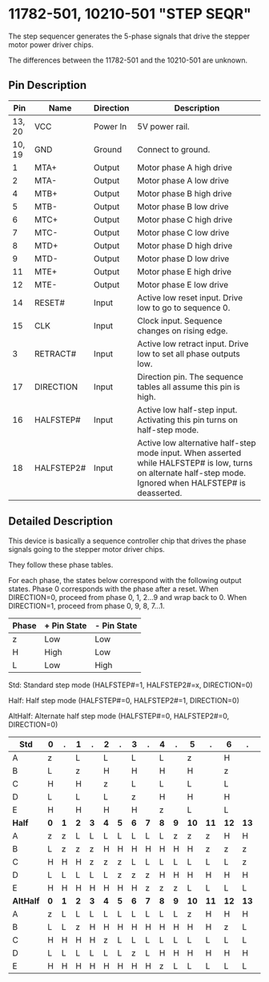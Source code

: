 # 11782-501, 10210-501 "STEP SEQR"

The step sequencer generates the 5-phase signals that drive the stepper motor power driver chips.

The differences between the 11782-501 and the 10210-501 are unknown.

## Pin Description

| Pin | Name  | Direction | Description                                     |
|-----|-------|-----------|-------------------------------------------------|
| 13, 20 | VCC | Power In | 5V power rail. |
| 10, 19 | GND | Ground   | Connect to ground. |
| 1   | MTA+  | Output    | Motor phase A high drive |
| 2   | MTA-  | Output    | Motor phase A low drive |
| 4   | MTB+  | Output    | Motor phase B high drive |
| 5   | MTB-  | Output    | Motor phase B low drive |
| 6   | MTC+  | Output    | Motor phase C high drive |
| 7   | MTC-  | Output    | Motor phase C low drive |
| 8   | MTD+  | Output    | Motor phase D high drive |
| 9   | MTD-  | Output    | Motor phase D low drive |
| 11  | MTE+  | Output    | Motor phase E high drive |
| 12  | MTE-  | Output    | Motor phase E low drive |
| 14  | RESET# | Input    | Active low reset input. Drive low to go to sequence 0. |
| 15  | CLK   | Input     | Clock input. Sequence changes on rising edge. |
| 3   | RETRACT# | Input  | Active low retract input. Drive low to set all phase outputs low. |
| 17  | DIRECTION | Input | Direction pin. The sequence tables all assume this pin is high. |
| 16  | HALFSTEP# | Input | Active low half-step input. Activating this pin turns on half-step mode. |
| 18  | HALFSTEP2# | Input | Active low alternative half-step mode input. When asserted while HALFSTEP# is low, turns on alternate half-step mode. Ignored when HALFSTEP# is deasserted.|

## Detailed Description

This device is basically a sequence controller chip that drives the phase signals going to the stepper motor driver chips.

They follow these phase tables.

For each phase, the states below correspond with the following output states. Phase 0 corresponds with the phase after a reset. When DIRECTION=0, proceed from phase 0, 1, 2...9 and wrap back to 0. When DIRECTION=1, proceed from phase 0, 9, 8, 7...1.

| Phase | + Pin State | - Pin State |
|-------|-------------|-------------|
|   z   |         Low |        Low  |
|   H   |        High |        Low  |
|   L   |         Low |       High  |


Std: Standard step mode (HALFSTEP#=1, HALFSTEP2#=x, DIRECTION=0)

Half: Half step mode (HALFSTEP#=0, HALFSTEP2#=1, DIRECTION=0)

AltHalf: Alternate half step mode (HALFSTEP#=0, HALFSTEP2#=0, DIRECTION=0)

| Std   | 0 | . | 1 | . | 2 | . | 3 | . | 4 | . | 5 | . | 6 | . | 7 | . | 8 | . | 9 | . |
|-------|---|---|---|---|---|---|---|---|---|---|---|---|---|---|---|---|---|---|---|---|
|    A  | z |   | L |   | L |   | L |   | L |   | z |   | H |   | H |   | H |   | H |   |
|    B  | L |   | z |   | H |   | H |   | H |   | H |   | z |   | L |   | L |   | L |   |
|    C  | H |   | H |   | z |   | L |   | L |   | L |   | L |   | z |   | H |   | H |   |
|    D  | L |   | L |   | L |   | z |   | H |   | H |   | H |   | H |   | z |   | L |   |
|    E  | H |   | H |   | H |   | H |   | z |   | L |   | L |   | L |   | L |   | z |   |
| **Half** | **0** | **1** | **2** | **3** | **4** | **5** | **6** | **7** | **8** | **9** | **10**| **11**| **12**| **13**| **14**| **15**| **16**| **17**| **18**| **19**|
|    A  | z | z | L | L | L | L | L | L | L | z | z | z | H | H | H | H | H | H | H | z |
|    B  | L | z | z | z | H | H | H | H | H | H | H | z | z | z | L | L | L | L | L | L |
|    C  | H | H | H | z | z | z | L | L | L | L | L | L | L | z | z | z | H | H | H | H |
|    D  | L | L | L | L | L | z | z | z | H | H | H | H | H | H | H | z | z | z | L | L |
|    E  | H | H | H | H | H | H | H | z | z | z | L | L | L | L | L | L | L | z | z | z |
| **AltHalf** | **0** | **1** | **2** | **3** | **4** | **5** | **6** | **7** | **8** | **9** | **10**| **11**| **12**| **13**| **14**| **15**| **16**| **17**| **18**| **19**|
|    A  | z | L | L | L | L | L | L | L | L | L | z | H | H | H | H | H | H | H | H | H |
|    B  | L | L | z | H | H | H | H | H | H | H | H | H | z | L | L | L | L | L | L | L |
|    C  | H | H | H | H | z | L | L | L | L | L | L | L | L | L | z | H | H | H | H | H |
|    D  | L | L | L | L | L | L | z | L | H | H | H | H | H | H | H | H | z | L | L | L |
|    E  | H | H | H | H | H | H | H | H | z | L | L | L | L | L | L | L | L | L | z | H |


